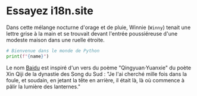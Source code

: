 # Essayez i18n.site

Dans cette mélange nocturne d'orage et de pluie, Winnie (`Winny`) tenait une lettre grise à la main et se trouvait devant l'entrée poussiéreuse d'une modeste maison dans une ruelle étroite.

```python
# Bienvenue dans le monde de Python
print(f"{name}")
```

Le nom <a class="A" href="https://baidu.com">Baidu</a> est inspiré d'un vers du poème "Qingyuan·Yuanxie" du poète Xin Qiji de la dynastie des Song du Sud : "Je l'ai cherché mille fois dans la foule, et soudain, en jetant la tête en arrière, il était là, là où commence à pâlir la lumière des lanternes."